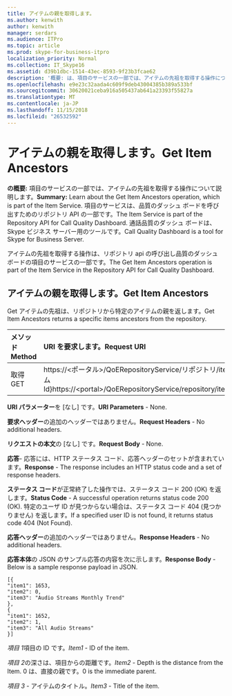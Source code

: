 ```yaml
---
title: アイテムの親を取得します。
ms.author: kenwith
author: kenwith
manager: serdars
ms.audience: ITPro
ms.topic: article
ms.prod: skype-for-business-itpro
localization_priority: Normal
ms.collection: IT_Skype16
ms.assetid: d39b1dbc-1514-43ec-8593-9f23b3fcae62
description: '概要: は、項目のサービスの一部では、アイテムの先祖を取得する操作について説明します。 項目のサービスは、品質のダッシュ ボードを呼び出すためのリポジトリ API の一部です。 通話品質のダッシュ ボードは、Skype ビジネス サーバー用のツールです。'
ms.openlocfilehash: e9e23c32aada4c609f9deb43004385b389a533bf
ms.sourcegitcommit: 30620021ceba916a505437ab641a23393f55827a
ms.translationtype: MT
ms.contentlocale: ja-JP
ms.lasthandoff: 11/15/2018
ms.locfileid: "26532592"
---
```

# <a name="get-item-ancestors"></a><span data-ttu-id="0e5d4-105">アイテムの親を取得します。</span><span class="sxs-lookup"><span data-stu-id="0e5d4-105">Get Item Ancestors</span></span>
 
<span data-ttu-id="0e5d4-106">**の概要:** 項目のサービスの一部では、アイテムの先祖を取得する操作について説明します。</span><span class="sxs-lookup"><span data-stu-id="0e5d4-106">**Summary:** Learn about the Get Item Ancestors operation, which is part of the Item Service.</span></span> <span data-ttu-id="0e5d4-107">項目のサービスは、品質のダッシュ ボードを呼び出すためのリポジトリ API の一部です。</span><span class="sxs-lookup"><span data-stu-id="0e5d4-107">The Item Service is part of the Repository API for Call Quality Dashboard.</span></span> <span data-ttu-id="0e5d4-108">通話品質のダッシュ ボードは、Skype ビジネス サーバー用のツールです。</span><span class="sxs-lookup"><span data-stu-id="0e5d4-108">Call Quality Dashboard is a tool for Skype for Business Server.</span></span>
  
<span data-ttu-id="0e5d4-109">アイテムの先祖を取得する操作は、リポジトリ api の呼び出し品質のダッシュ ボードの項目のサービスの一部です。</span><span class="sxs-lookup"><span data-stu-id="0e5d4-109">The Get Item Ancestors operation is part of the Item Service in the Repository API for Call Quality Dashboard.</span></span>
  
## <a name="get-item-ancestors"></a><span data-ttu-id="0e5d4-110">アイテムの親を取得します。</span><span class="sxs-lookup"><span data-stu-id="0e5d4-110">Get Item Ancestors</span></span>

<span data-ttu-id="0e5d4-111">Get アイテムの先祖は、リポジトリから特定のアイテムの親を返します。</span><span class="sxs-lookup"><span data-stu-id="0e5d4-111">Get Item Ancestors returns a specific items ancestors from the repository.</span></span>
  

|<span data-ttu-id="0e5d4-112">**メソッド**</span><span class="sxs-lookup"><span data-stu-id="0e5d4-112">**Method**</span></span>|<span data-ttu-id="0e5d4-113">**URI を要求します。**</span><span class="sxs-lookup"><span data-stu-id="0e5d4-113">**Request URI**</span></span>|<span data-ttu-id="0e5d4-114">**HTTP のバージョン**</span><span class="sxs-lookup"><span data-stu-id="0e5d4-114">**HTTP Version**</span></span>|
|:-----|:-----|:-----|
|<span data-ttu-id="0e5d4-115">取得</span><span class="sxs-lookup"><span data-stu-id="0e5d4-115">GET</span></span>  <br/> |<span data-ttu-id="0e5d4-116">https://\<ポータル\>/QoERepositoryService/リポジトリ/itemAncestors/{アイテム Id}</span><span class="sxs-lookup"><span data-stu-id="0e5d4-116">https://\<portal\>/QoERepositoryService/repository/itemAncestors/{itemId}</span></span>  <br/> |<span data-ttu-id="0e5d4-117">HTTP 1.1/</span><span class="sxs-lookup"><span data-stu-id="0e5d4-117">HTTP/1.1</span></span>  <br/> |
   
 <span data-ttu-id="0e5d4-118">**URI パラメーター**を [なし] です。</span><span class="sxs-lookup"><span data-stu-id="0e5d4-118">**URI Parameters** - None.</span></span>
  
 <span data-ttu-id="0e5d4-119">**要求ヘッダー**の追加のヘッダーではありません。</span><span class="sxs-lookup"><span data-stu-id="0e5d4-119">**Request Headers** - No additional headers.</span></span>
  
 <span data-ttu-id="0e5d4-120">**リクエストの本文**の [なし] です。</span><span class="sxs-lookup"><span data-stu-id="0e5d4-120">**Request Body** - None.</span></span>
  
 <span data-ttu-id="0e5d4-121">**応答**- 応答には、HTTP ステータス コード、応答ヘッダーのセットが含まれています。</span><span class="sxs-lookup"><span data-stu-id="0e5d4-121">**Response** - The response includes an HTTP status code and a set of response headers.</span></span>
  
 <span data-ttu-id="0e5d4-122">**ステータス コード**が正常終了した操作では、ステータス コード 200 (OK) を返します。</span><span class="sxs-lookup"><span data-stu-id="0e5d4-122">**Status Code** - A successful operation returns status code 200 (OK).</span></span> <span data-ttu-id="0e5d4-123">特定のユーザ ID が見つからない場合は、ステータス コード 404 (見つかりません) を返します。</span><span class="sxs-lookup"><span data-stu-id="0e5d4-123">If a specified user ID is not found, it returns status code 404 (Not Found).</span></span>
  
 <span data-ttu-id="0e5d4-124">**応答ヘッダー**の追加のヘッダーではありません。</span><span class="sxs-lookup"><span data-stu-id="0e5d4-124">**Response Headers** - No additional headers.</span></span>
  
 <span data-ttu-id="0e5d4-125">**応答本体**の JSON のサンプル応答の内容を次に示します。</span><span class="sxs-lookup"><span data-stu-id="0e5d4-125">**Response Body** - Below is a sample response payload in JSON.</span></span>
  
```
[{
"item1": 1653,
"item2": 0,
"item3": "Audio Streams Monthly Trend"
},
{
"item1": 1652,
"item2": 1,
"item3": "All Audio Streams"
}]
```

 <span data-ttu-id="0e5d4-126">*項目 1*項目の ID です。</span><span class="sxs-lookup"><span data-stu-id="0e5d4-126">*Item1*  - ID of the item.</span></span>
  
 <span data-ttu-id="0e5d4-127">*項目 2*の深さは、項目からの距離です。</span><span class="sxs-lookup"><span data-stu-id="0e5d4-127">*Item2*  - Depth is the distance from the Item.</span></span> <span data-ttu-id="0e5d4-128">0 は、直接の親です。</span><span class="sxs-lookup"><span data-stu-id="0e5d4-128">0 is the immediate parent.</span></span>
  
 <span data-ttu-id="0e5d4-129">*項目 3* - アイテムのタイトル。</span><span class="sxs-lookup"><span data-stu-id="0e5d4-129">*Item3*  - Title of the item.</span></span>
  

